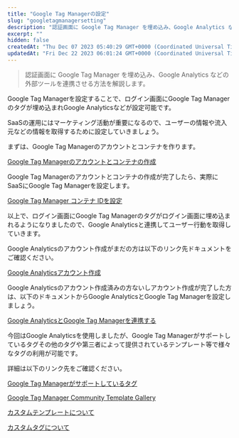 ```yaml
---
title: "Google Tag Managerの設定"
slug: "googletagmanagersetting"
description: "認証画面に Google Tag Manager を埋め込み、Google Analytics などの外部ツールを連携させる方法を解説します。"
excerpt: ""
hidden: false
createdAt: "Thu Dec 07 2023 05:40:29 GMT+0000 (Coordinated Universal Time)"
updatedAt: "Fri Dec 22 2023 06:01:24 GMT+0000 (Coordinated Universal Time)"
---
```


> 認証画面に Google Tag Manager を埋め込み、Google Analytics などの外部ツールを連携させる方法を解説します。

Google Tag Managerを設定することで、ログイン画面にGoogle Tag Managerのタグが埋め込まれGoogle Analyticsなどが設定可能です。

SaaSの運用にはマーケティング活動が重要になるので、ユーザーの情報や流入元などの情報を取得するために設定していきましょう。

まずは、Google Tag Managerのアカウントとコンテナを作ります。

[Google Tag Managerのアカウントとコンテナの作成](/docs/part-4/application-settings/googletagmanagersetting/googletagmanagercreateaccountandcontainer)

Google Tag Managerのアカウントとコンテナの作成が完了したら、実際にSaaSにGoogle Tag Managerを設定します。

[Google Tag Manager コンテナ IDを設定](/docs/part-4/application-settings/googletagmanagersetting/googletagmanagercontaineridsetting)

以上で、ログイン画面にGoogle Tag Managerのタグがログイン画面に埋め込まれるようになりましたので、Google Analyticsと連携してユーザー行動を取得していきます。

Google Analyticsのアカウント作成がまだの方は以下のリンク先ドキュメントをご確認ください。

[Google Analyticsアカウント作成](/docs/part-4/application-settings/googletagmanagersetting/creategoogleanalyticsaccount)

Google Analyticsのアカウント作成済みの方ないしアカウント作成が完了した方は、以下のドキュメントからGoogle AnalyticsとGoogle Tag Managerを設定しましょう。

[Google AnalyticsとGoogle Tag Managerを連携する](/docs/part-4/application-settings/googletagmanagersetting/googleanalyticsgoogletagmanagerlink)

今回はGoogle Analyticsを使用しましたが、Google Tag Managerがサポートしているタグその他のタグや第三者によって提供されているテンプレート等で様々なタグの利用が可能です。

詳細は以下のリンク先をご確認ください。

<a href="https://support.google.com/tagmanager/answer/6106924" target="_blank">Google Tag Managerがサポートしているタグ</a>

<a href="https://tagmanager.google.com/gallery" target="_blank">Google Tag Manager Community Template Gallery</a>

<a href="https://support.google.com/tagmanager/answer/9334084" target="_blank">カスタムテンプレートについて</a>

<a href="https://support.google.com/tagmanager/answer/6107167" target="_blank">カスタムタグについて</a>
